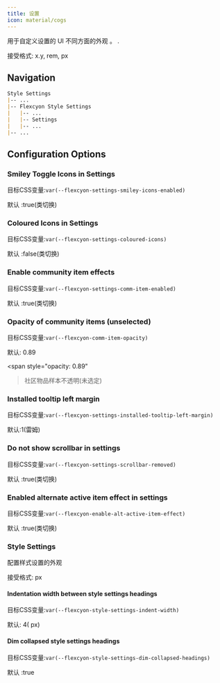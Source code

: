 ```yaml
---
title: 设置
icon: material/cogs
---
```


用于自定义设置的 UI 不同方面的外观 。
.

接受格式: x.y, rem, px

## Navigation

```md
Style Settings
|-- ...
|-- Flexcyon Style Settings
|   |-- ...
|   |-- Settings
|   |-- ...
|-- ...
```

## Configuration Options

### Smiley Toggle Icons in Settings

目标CSS变量:`var(--flexcyon-settings-smiley-icons-enabled)`

默认 :true(类切换)

### Coloured Icons in Settings

目标CSS变量:`var(--flexcyon-settings-coloured-icons)`

默认 :false(类切换)

### Enable community item effects

目标CSS变量:`var(--flexcyon-settings-comm-item-enabled)`

默认 :true(类切换)

### Opacity of community items (unselected)

目标CSS变量:`var(--flexcyon-comm-item-opacity)`

默认: 0.89

<span style="opacity: 0.89"
>社区物品样本不透明(未选定)</span>

### Installed tooltip left margin

目标CSS变量:`var(--flexcyon-settings-installed-tooltip-left-margin)`

默认:1(雷姆)

### Do not show scrollbar in settings

目标CSS变量:`var(--flexcyon-settings-scrollbar-removed)`

默认 :true(类切换)

### Enabled alternate active item effect in settings

目标CSS变量:`var(--flexcyon-enable-alt-active-item-effect)`

默认 :true(类切换)

 

### Style Settings

配置样式设置的外观

接受格式: px

#### Indentation width between style settings headings

目标CSS变量:`var(--flexcyon-style-settings-indent-width)`

默认: 4( px)

#### Dim collapsed style settings headings

目标CSS变量:`var(--flexcyon-style-settings-dim-collapsed-headings)`

默认 :true

